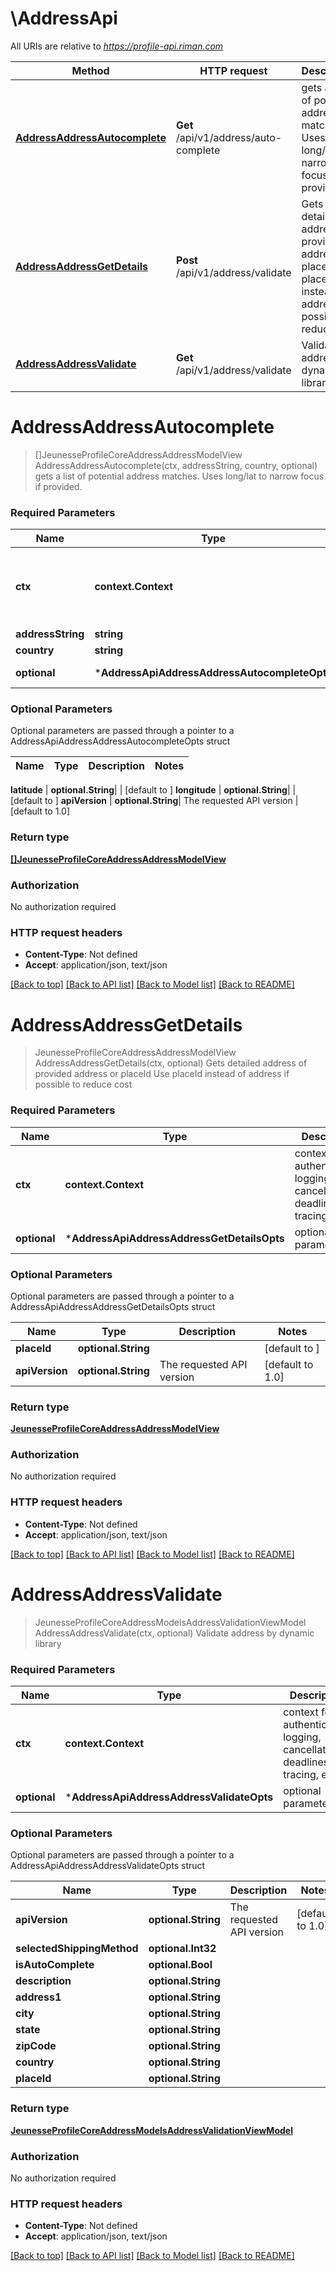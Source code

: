 # \AddressApi

All URIs are relative to *https://profile-api.riman.com*

Method | HTTP request | Description
------------- | ------------- | -------------
[**AddressAddressAutocomplete**](AddressApi.md#AddressAddressAutocomplete) | **Get** /api/v1/address/auto-complete | gets a list of potential address matches. Uses long/lat to narrow focus if provided.
[**AddressAddressGetDetails**](AddressApi.md#AddressAddressGetDetails) | **Post** /api/v1/address/validate | Gets detailed address of provided address or placeId  Use placeId instead of address if possible to reduce cost
[**AddressAddressValidate**](AddressApi.md#AddressAddressValidate) | **Get** /api/v1/address/validate | Validate address by dynamic library


# **AddressAddressAutocomplete**
> []JeunesseProfileCoreAddressAddressModelView AddressAddressAutocomplete(ctx, addressString, country, optional)
gets a list of potential address matches. Uses long/lat to narrow focus if provided.

### Required Parameters

Name | Type | Description  | Notes
------------- | ------------- | ------------- | -------------
 **ctx** | **context.Context** | context for authentication, logging, cancellation, deadlines, tracing, etc.
  **addressString** | **string**|  | 
  **country** | **string**|  | 
 **optional** | ***AddressApiAddressAddressAutocompleteOpts** | optional parameters | nil if no parameters

### Optional Parameters
Optional parameters are passed through a pointer to a AddressApiAddressAddressAutocompleteOpts struct

Name | Type | Description  | Notes
------------- | ------------- | ------------- | -------------


 **latitude** | **optional.String**|  | [default to ]
 **longitude** | **optional.String**|  | [default to ]
 **apiVersion** | **optional.String**| The requested API version | [default to 1.0]

### Return type

[**[]JeunesseProfileCoreAddressAddressModelView**](Jeunesse.Profile.Core.Address.AddressModelView.md)

### Authorization

No authorization required

### HTTP request headers

 - **Content-Type**: Not defined
 - **Accept**: application/json, text/json

[[Back to top]](#) [[Back to API list]](../README.md#documentation-for-api-endpoints) [[Back to Model list]](../README.md#documentation-for-models) [[Back to README]](../README.md)

# **AddressAddressGetDetails**
> JeunesseProfileCoreAddressAddressModelView AddressAddressGetDetails(ctx, optional)
Gets detailed address of provided address or placeId  Use placeId instead of address if possible to reduce cost

### Required Parameters

Name | Type | Description  | Notes
------------- | ------------- | ------------- | -------------
 **ctx** | **context.Context** | context for authentication, logging, cancellation, deadlines, tracing, etc.
 **optional** | ***AddressApiAddressAddressGetDetailsOpts** | optional parameters | nil if no parameters

### Optional Parameters
Optional parameters are passed through a pointer to a AddressApiAddressAddressGetDetailsOpts struct

Name | Type | Description  | Notes
------------- | ------------- | ------------- | -------------
 **placeId** | **optional.String**|  | [default to ]
 **apiVersion** | **optional.String**| The requested API version | [default to 1.0]

### Return type

[**JeunesseProfileCoreAddressAddressModelView**](Jeunesse.Profile.Core.Address.AddressModelView.md)

### Authorization

No authorization required

### HTTP request headers

 - **Content-Type**: Not defined
 - **Accept**: application/json, text/json

[[Back to top]](#) [[Back to API list]](../README.md#documentation-for-api-endpoints) [[Back to Model list]](../README.md#documentation-for-models) [[Back to README]](../README.md)

# **AddressAddressValidate**
> JeunesseProfileCoreAddressModelsAddressValidationViewModel AddressAddressValidate(ctx, optional)
Validate address by dynamic library

### Required Parameters

Name | Type | Description  | Notes
------------- | ------------- | ------------- | -------------
 **ctx** | **context.Context** | context for authentication, logging, cancellation, deadlines, tracing, etc.
 **optional** | ***AddressApiAddressAddressValidateOpts** | optional parameters | nil if no parameters

### Optional Parameters
Optional parameters are passed through a pointer to a AddressApiAddressAddressValidateOpts struct

Name | Type | Description  | Notes
------------- | ------------- | ------------- | -------------
 **apiVersion** | **optional.String**| The requested API version | [default to 1.0]
 **selectedShippingMethod** | **optional.Int32**|  | 
 **isAutoComplete** | **optional.Bool**|  | 
 **description** | **optional.String**|  | 
 **address1** | **optional.String**|  | 
 **city** | **optional.String**|  | 
 **state** | **optional.String**|  | 
 **zipCode** | **optional.String**|  | 
 **country** | **optional.String**|  | 
 **placeId** | **optional.String**|  | 

### Return type

[**JeunesseProfileCoreAddressModelsAddressValidationViewModel**](Jeunesse.Profile.Core.Address.Models.AddressValidationViewModel.md)

### Authorization

No authorization required

### HTTP request headers

 - **Content-Type**: Not defined
 - **Accept**: application/json, text/json

[[Back to top]](#) [[Back to API list]](../README.md#documentation-for-api-endpoints) [[Back to Model list]](../README.md#documentation-for-models) [[Back to README]](../README.md)

